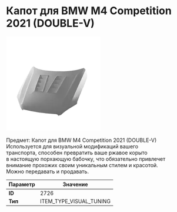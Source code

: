 # Капот для BMW M4 Competition 2021 (DOUBLE-V)

![Item Image](../img/2726.webp?raw=true)

Предмет: Капот для BMW M4 Competition 2021 (DOUBLE-V)<br>Используется для визуальной модификаций вашего<br>транспорта, способен превратить ваше ржавое корыто<br>в настоящую порхающую бабочку, что обязательно привлечет<br>внимание прохожих своим уникальным стилем и красотой.<br>Можно передавать и продавать.


| Параметр | Значение |
|----------|----------|
| **ID** | 2726 |
| **Тип** | ITEM_TYPE_VISUAL_TUNING |

